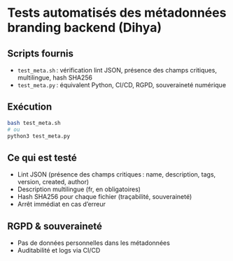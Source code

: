 # Tests automatisés des métadonnées branding backend (Dihya)

## Scripts fournis
- `test_meta.sh` : vérification lint JSON, présence des champs critiques, multilingue, hash SHA256
- `test_meta.py` : équivalent Python, CI/CD, RGPD, souveraineté numérique

## Exécution

```bash
bash test_meta.sh
# ou
python3 test_meta.py
```

## Ce qui est testé
- Lint JSON (présence des champs critiques : name, description, tags, version, created, author)
- Description multilingue (fr, en obligatoires)
- Hash SHA256 pour chaque fichier (traçabilité, souveraineté)
- Arrêt immédiat en cas d’erreur

## RGPD & souveraineté
- Pas de données personnelles dans les métadonnées
- Auditabilité et logs via CI/CD
